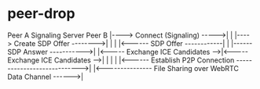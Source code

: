 # peer-drop

Peer A                       Signaling Server                   Peer B
  |----> Connect (Signaling) ----->|                              |
  |----> Create SDP Offer -------->|                              |
  |                                |<------ SDP Offer ------------|
  |                                |------ SDP Answer ----------->|
  |<----- Exchange ICE Candidates -->|<----- Exchange ICE Candidates -->|
  |                                |                              |
  |<------ Establish P2P Connection ---------------------------->|
  |<--------------- File Sharing over WebRTC Data Channel ------>|
